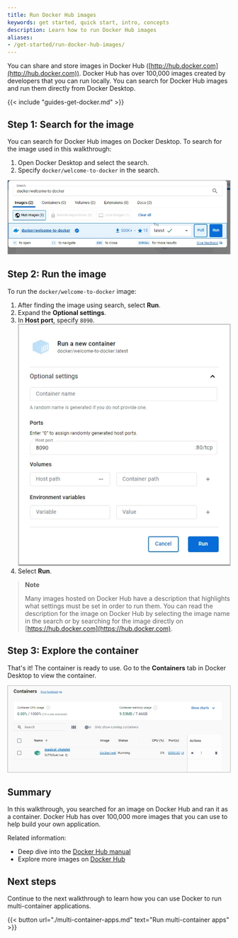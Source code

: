 ```yaml
---
title: Run Docker Hub images
keywords: get started, quick start, intro, concepts
description: Learn how to run Docker Hub images
aliases:
- /get-started/run-docker-hub-images/
---
```


You can share and store images in Docker Hub
([http://hub.docker.com](http://hub.docker.com)). Docker Hub has over 100,000
images created by developers that you can run locally. You can search for Docker
Hub images and run them directly from Docker Desktop.

{{< include "guides-get-docker.md" >}}

## Step 1: Search for the image

You can search for Docker Hub images on Docker Desktop. To search for the image used in this walkthrough:

1. Open Docker Desktop and select the search.
2. Specify `docker/welcome-to-docker` in the search.

![Search Docker Desktop for the welcome-to-docker image](images/getting-started-search.webp?w=650&border=true)

## Step 2: Run the image

To run the `docker/welcome-to-docker` image:

1. After finding the image using search, select **Run**.
2. Expand the **Optional settings**.
3. In **Host port**, specify `8090`.
   ![Specifying host port 8090](images/getting-started-run.webp?w=500&border=true)
4. Select **Run**.

> **Note**
>
> Many images hosted on Docker Hub have a description that highlights what
> settings must be set in order to run them. You can read the description for
> the image on Docker Hub by selecting the image name in the search or by
> searching for the image directly on
> [https://hub.docker.com](https://hub.docker.com).

## Step 3: Explore the container

That's it! The container is ready to use. Go to the **Containers** tab in Docker Desktop to view the container.

![Viewing the Containers tab in Docker Desktop](images/getting-started-view.webp?border=true)

## Summary

In this walkthrough, you searched for an image on Docker Hub and ran it as a container. Docker Hub has over 100,000 more images that you can use to help build your own application.

Related information:

- Deep dive into the [Docker Hub manual](../../docker-hub/_index.md)
- Explore more images on [Docker Hub](https://hub.docker.com)

## Next steps

Continue to the next walkthrough to learn how you can use Docker to run
multi-container applications.

{{< button url="./multi-container-apps.md" text="Run multi-container apps" >}}